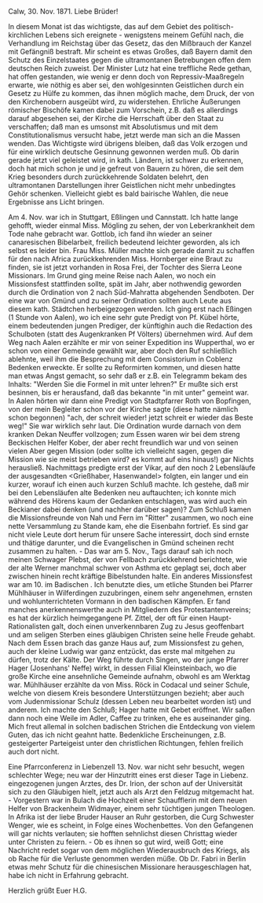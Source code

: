  Calw, 30. Nov. 1871.
Liebe Brüder!

In diesem Monat ist das wichtigste, das auf dem Gebiet des politisch-kirchlichen Lebens sich ereignete - wenigstens meinem Gefühl nach, die Verhandlung im Reichstag über das Gesetz, das den Mißbrauch der Kanzel mit Gefängniß bestraft. Mir scheint es etwas Großes, daß Bayern damit den Schutz des Einzelstaates gegen die ultramontanen Betrebungen offen dem deutschen Reich zuweist. Der Minister Lutz hat eine treffliche Rede gethan, hat offen gestanden, wie wenig er denn doch von Repressiv-Maaßregeln erwarte, wie nöthig es aber sei, den wohlgesinnten Geistlichen durch ein Gesetz zu Hülfe zu kommen, das ihnen möglich mache, dem Druck, der von den Kirchenobern ausgeübt wird, zu widerstehen. Ehrliche Äußerungen römischer Bischöfe kamen dabei zum Vorschein, z.B. daß es allerdings darauf abgesehen sei, der Kirche die Herrschaft über den Staat zu verschaffen; daß man es umsonst mit Absolutismus und mit dem Constitutionalismus versucht habe, jetzt werde man sich an die Massen wenden. Das Wichtigste wird übrigens bleiben, daß das Volk erzogen und für eine wirklich deutsche Gesinnung gewonnen werden muß. Ob darin gerade jetzt viel geleistet wird, in kath. Ländern, ist schwer zu erkennen, doch hat mich schon je und je gefreut von Bauern zu hören, die seit dem Krieg besonders durch zurückkehrende Soldaten belehrt, den ultramontanen Darstellungen ihrer Geistlichen nicht mehr unbedingtes Gehör schenken. Vielleicht giebt es bald bairische Wahlen, die neue Ergebnisse ans Licht bringen.

Am 4. Nov. war ich in Stuttgart, Eßlingen und Cannstatt. Ich hatte lange gehofft, wieder einmal Miss. Mögling zu sehen, der von Leberkrankheit dem Tode nahe gebracht war. Gottlob, ich fand ihn wieder an seiner canaresischen Bibelarbeit, freilich bedeutend leichter geworden, als ich selbst es leider bin. Frau Miss. Müller machte sich gerade damit zu schaffen für den nach Africa zurückkehrenden Miss. Hornberger eine Braut zu finden, sie ist jetzt vorhanden in Rosa Frei, der Tochter des Sierra Leone Missionars. 
Im Grund ging meine Reise nach Aalen, wo noch ein Missionsfest stattfinden sollte, spät im Jahr, aber nothwendig geworden durch die Ordination von 2 nach Süd-Mahratta abgehenden Sendboten. Der eine war von Gmünd und zu seiner Ordination sollten auch Leute aus diesem kath. Städtchen herbeigezogen werden. Ich ging erst nach Eßingen (1 Stunde von Aalen), wo ich eine sehr gute Predigt von Pf. Kübel hörte, einem bedeutenden jungen Prediger, der künftighin auch die Redaction des Schulboten (statt des Augenkranken Pf Völters) übernehmen wird. Auf dem Weg nach Aalen erzählte er mir von seiner Expedition ins Wupperthal, wo er schon von einer Gemeinde gewählt war, aber doch den Ruf schließlich ablehnte, weil ihm die Besprechung mit dem Consistorium in Coblenz Bedenken erweckte. Er sollte zu Reformirten kommen, und diesen hatte man etwas Angst gemacht, so sehr daß er z.B. ein Telegramm bekam des Inhalts: "Werden Sie die Formel in mit unter lehren?" Er mußte sich erst besinnen, bis er herausfand, daß das bekannte "in mit unter" gemeint war. In Aalen hörten wir dann eine Predigt von Stadtpfarrer Roth von Bopfingen, von der mein Begleiter schon vor der Kirche sagte (diese hatte nämlich schon begonnen) "ach, der schreit wieder! jetzt schreit er wieder das Beste weg!" Sie war wirklich sehr laut. Die Ordination wurde darnach von dem kranken Dekan Neuffer vollzogen; zum Essen waren wir bei dem streng Beckischen Helfer Kober, der aber recht freundlich war und von seinen vielen Aber gegen Mission (oder sollte ich vielleicht sagen, gegen die Mission wie sie meist betrieben wird? es kommt auf eins hinaus!) gar Nichts herausließ. Nachmittags predigte erst der Vikar, auf den noch 2 Lebensläufe der ausgesandten <Grießhaber, Hasenwandel> folgten, ein langer und ein kurzer, worauf ich einen auch kurzen Schluß machte. Ich gestehe, daß mir bei den Lebensläufen alte Bedenken neu auftauchten; ich konnte mich während des Hörens kaum der Gedanken entschlagen, was wird auch ein Beckianer dabei denken (und nachher darüber sagen)? Zum Schluß kamen die Missionsfreunde von Nah und Fern im "Ritter" zusammen, wo noch eine nette Versammlung zu Stande kam, ehe die Eisenbahn fortrief. Es sind gar nicht viele Leute dort herum für unsere Sache interessirt, doch sind ernste und thätige darunter, und die Evangelischen in Gmünd scheinen recht zusammen zu halten. - Das war am 5. Nov., Tags darauf sah ich noch meinen Schwager Plebst, der von Fellbach zurückkehrend berichtete, wie der alte Werner manchmal schwer von Asthma etc geplagt sei, doch aber zwischen hinein recht kräftige Bibelstunden halte. Ein anderes Missionsfest war am 10. im Badischen <Kl Steinbach>. Ich benutzte dies, um etliche Stunden bei Pfarrer Mühlhäuser in Wilferdingen zuzubringen, einem sehr angenehmen, ernsten und wohlunterrichteten Vormann in den badischen Kämpfen. Er fand manches anerkennenswerthe auch in Mitgliedern des Protestantenvereins; es hat der kürzlich heimgegangene Pf. Zittel, der oft für einen Haupt-Rationalisten galt, doch einen unverkennbaren Zug zu Jesus geoffenbart und am seligen Sterben eines gläubigen Christen seine helle Freude gehabt. Nach dem Essen brach das ganze Haus auf, zum Missionsfest zu gehen, auch der kleine Ludwig war ganz entzückt, das erste mal mitgehen zu dürfen, trotz der Kälte. Der Weg führte durch Singen, wo der junge Pfarrer Hager (Josenhans' Neffe) wirkt, in dessen Filial Kleinsteinbach, wo die große Kirche eine ansehnliche Gemeinde aufnahm, obwohl es am Werktag war. Mühlhäuser erzählte da von Miss. Röck in Codacal und seiner Schule, welche von diesem Kreis besondere Unterstützungen bezieht; aber auch vom Judenmissionar Schulz (dessen Leben neu bearbeitet worden ist) und anderem. Ich machte den Schluß; Hager hatte mit Gebet eröffnet. Wir saßen dann noch eine Weile im Adler, Caffee zu trinken, ehe es auseinander ging. Mich freut allemal in solchen badischen Strichen die Entdeckung von vielem Guten, das ich nicht geahnt hatte. Bedenkliche Erscheinungen, z.B. gesteigerter Parteigeist unter den christlichen Richtungen, fehlen freilich auch dort nicht.

Eine Pfarrconferenz in Liebenzell 13. Nov. war nicht sehr besucht, wegen schlechter Wege; neu war der Hinzutritt eines erst dieser Tage in Liebenz. eingezogenen jungen Arztes, des Dr. Irion, der schon auf der Universität sich zu den Gläubigen hielt, jetzt auch als Arzt den Feldzug mitgemacht hat. - Vorgestern war in Bulach die Hochzeit einer Schaufflerin mit dem neuen Helfer von Brackenheim Widmayer, einem sehr tüchtigen jungen Theologen. In Afrika ist der liebe Bruder Hauser an Ruhr gestorben, die Curg Schwester Wenger, wie es scheint, in Folge eines Wochenbettes. Von den Gefangenen will gar nichts verlauten; sie hofften sehnlichst diesen Christtag wieder unter Christen zu feiern. - Ob es ihnen so gut wird, weiß Gott; eine Nachricht redet sogar von dem möglichen Wiederausbruch des Kriegs, als ob Rache für die Verluste genommen werden müße. Ob Dr. Fabri in Berlin etwas mehr Schutz für die chinesischen Missionare herausgeschlagen hat, habe ich nicht in Erfahrung gebracht.

 Herzlich grüßt Euer H.G.
